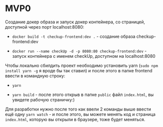 # MVP0

Создание докер образа и запуск докер контейнера, со страницей, доступной через порт localhost:8080:

 - `docker build -t checkup-frontend:dev .` - создание образа checkup-frontend:dev

 - `docker run --name checkUp -d -p 8080:80 checkup-frontend:dev` - запуск контейнера с именем checkUp, доступном на localhost:8080


Чтобы локально сбилдить проект необходимо установить yarn (`sudo npm install yarn -g` я вроде бы так ставил) и после этого в папке frontend ввести в командную строку:

 - `yarn`

 - `yarn build` - после этого открыв в папке `public` файл `index.html`, вы увидете рабочую страничку:)


Для разработки нужно после того как ввели 2 команды выше ввести ещё одну `yarn watch` - и после этого, вы можете менять код и страница `index.html`, которую вы открыли в браузере, тоже будет меняться.